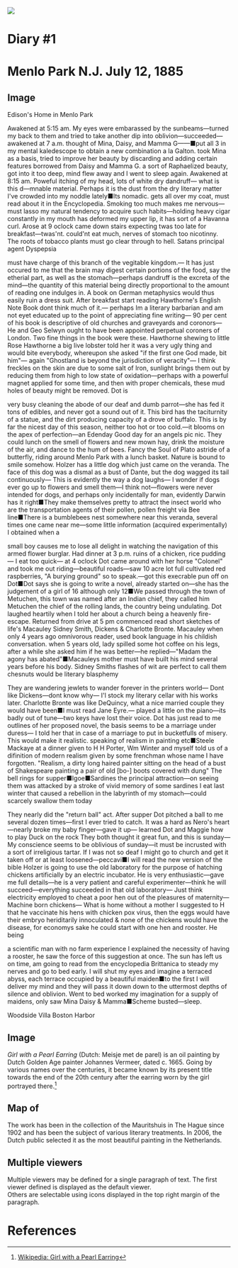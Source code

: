 <a href="https://juncture-digital.org"><img src="https://juncture-digital.org/images/ve-button.png"></a>

<param ve-config 
       title="Edison Papers Test Exhibit"
       author="Mia De Angelis"
       banner="https://iiif.juncture-digital.org/banner/?url=https://edison.rutgers.edu/images/edison-life/MPhouse.jpg" 
       layout="vertical">

<!-- Entities discussed throughout the essay are typically defined before the essay text and
     are thus available in all text.  Entity identifiers (QIDs) can be found in either
     Wikipedia or Wikidata (https://www.wikidata.org)> -->
     
<param title="Mina Miller Edison" eid="Q22087338" aliases="Mina">        
<param title="Duck on a Rock" eid="Q3040868" aliases="Duck on the rock">
<param title="William Leslie Edison" eid="Q63823815"

<param ve-entity eid="Q20657326"> <!-- Menlo Park New Jersey -->
<param ve-entity eid="Q1782080"> <! -- Marion Estelle Edison -->
<param ve-entity eid="Q22087332"> <! -- Mary Stilwell Edison -->
<param ve-entity eid="Q63823815"> <! -- William Leslie Edison -->
<param ve-entity eid="Q2421994"> <! -- Thomas Alva Edison Jr. -->
<param ve-entity eid="Q46939853"> <! -- Amy Busby -->
<param ve-entity eid="Q5407441"> <! -- Eugene Lewis -->
<param ve-entity eid="Q60676013"> <! -- Ezra Gilliland -->

# Diary #1 

# Menlo Park N.J. July 12, 1885

## Image

Edison's Home in Menlo Park 

<param ve-graphic img="https://npgallery.nps.gov/EDIS/GetAsset/e860efd487064363908948af44adea73/original.jpg?">

Awakened at 5:15 am. My eyes were embarassed by the sunbeams—turned my back to them and tried to take another dip into oblivion—succeeded—awakened at 7 a.m. thought of Mina, Daisy, and Mamma G——■put all 3 in my mental kaledescope to obtain a new combination a la Galton. took Mina as a basis, tried to improve her beauty by discarding and adding certain features borrowed from Daisy and Mamma G. a sort of Raphaelized beauty, got into it too deep, mind flew away and I went to sleep again. Awakened at 8:15 am. Poweful itching of my head, lots of white dry dandruff— what is this d—mnable material. Perhaps it is the dust from the dry literary matter I've crowded into my noddle lately■Its nomadic. gets all over my coat, must read about it in the Encyclopedia. Smoking too much makes me nervous—must lasso my natural tendency to acquire such habits—holding heavy cigar constantly in my mouth has deformed my upper lip, it has sort of a Havanna curl. Arose at 9 oclock came down stairs expecting twas too late for breakfast—twas'nt. could'nt eat much, nerves of stomach too nicotinny. The roots of tobacco plants must go clear through to hell. Satans principal agent <span ve entity eid="Q653971" alises="#Dyspepsia"> Dyspepsia </span>

<param ve-image manifest="https://edisondigital.rutgers.edu/iiif/MA001">

must have charge of this branch of the vegitable kingdom.— It has just occured to me that the brain may digest certain portions of the food, say the etherial part, as well as the stomach—perhaps dandruff is the excreta of the mind—the quantity of this material being directly proportional to the amount of reading one indulges in. A book on German metaphysics would thus easily ruin a dress suit. After breakfast start reading Hawthorne's English Note Book dont think much of it.— perhaps Im a literary barbarian and am not eyet educated up to the point of appreciating fine writing— 90 per cent of his book is descriptive of old churches and graveyards and coronors— He and Geo Selwyn ought to have been appointed perpetual coroners of London. Two fine things in the book were these. Hawthorne shewing to little Rose Hawthorne a big live lobster told her it was a very ugly thing and would bite everybody, whereupon she asked "if the first one God made, bit him"— again "Ghostland is beyond the jurisdiction of veracity"— I think freckles on the skin are due to some salt of Iron, sunlight brings them out by reducing them from high to low state of oxidation—perhaps with a powerful magnet applied for some time, and then with proper chemicals, these mud holes of beauty might be removed. <span ve-entity eid="Q1782080" aliases=“#Dot”> Dot </span>is 

<param ve-image manifest="https://edisondigital.rutgers.edu/iiif/MA001"seq="1">

very busy cleaning the abode of our deaf and dumb parrot—she has fed it tons of edibles, and never got a sound out of it. This bird has the taciturnity of a statue, and the dirt producing capacity of a drove of buffalo. This is by far the nicest day of this season, neither too hot or too cold.—it blooms on the apex of perfection—an Edenday Good day for an angels pic nic. They could lunch on the smell of flowers and new mown hay, drink the moisture of the air, and dance to the hum of bees. Fancy the <span ve entity eid="Q5493077" aliases="Soul of Plato"> Soul of Plato </span> astride of a butterfly, riding around Menlo Park with a lunch basket. Nature is bound to smile somehow. Holzer has a little dog which just came on the veranda. The face of this dog was a dismal as a bust of Dante, but the dog wagged its tail continuously— This is evidently the way a dog laughs— I wonder if dogs ever go up to flowers and smell them—I think not—flowers were never intended for dogs, and perhaps only incidentally for man, evidently Darwin has it right■They make themselves pretty to attract the insect world who are the transportation agents of their pollen, pollen freight via Bee line■There is a bumblebees nest somewhere near this veranda, several times one came near me—some little information (acquired experimentally) I obtained when a

<param ve-image manifest="https://edisondigital.rutgers.edu/iiif/MA001"seq="2">

small boy causes me to lose all delight in watching the navigation of this armed flower burglar. Had dinner at 3 p.m. ruins of a chicken, rice pudding— I eat too quick— at 4 oclock Dot came around with her horse "Colonel" and took me out riding—beautiful roads—saw 10 acre lot full cultivated red raspberries, "A burying ground" so to speak.—got this execrable pun off on Dot■Dot says she is going to write a novel, already started on—she has the judgement of a girl of 16 although only 12■We passed through the town of Metuchen, this town was named after an Indian chief, they called him Metuchen the chief of the rolling lands, the country being undulating. Dot laughed heartily when I told her about a church being a heavenly fire-escape. Returned from drive at 5 pm commenced read short sketches of life's Macauley Sidney Smith, Dickens & Charlotte Bronte. Macauley when only 4 years ago omnivorous reader, used book language in his childish conversation.  when 5 years old, lady spilled some hot coffee on his legs, after a while she asked him if he was better—he replied—"Madam the agony has abated"■Macauleys mother must have built his mind several years before his body. Sidney Smiths flashes of wit are perfect to call them chesnuts would be literary blasphemy

<param ve-image manifest="https://edisondigital.rutgers.edu/iiif/MA001"seq="3">

They are wandering jewlets to wander forever in the printers world— Dont like Dickens—dont know why— I'l stock my literary cellar with his works later. Charlotte Bronte was like DeQuincy, what a nice married couple they would have been■I must read Jane Eyre.— played a little on the piano—its badly out of tune—two keys have lost their voice. Dot has just read to me outlines of her proposed novel, the basis seems to be a marriage under duress— I told her that in case of a marriage to put in bucketfulls of misery. This would make it realistic. speaking of realism in painting etc■Steele Mackaye at a dinner given to H H Porter, Wm Winter and myself told us of a difinition of modern realism given by some frenchman whose name I have forgotten. "Realism, a dirty long haired painter sitting on the head of a bust of Shakespeare painting a pair of old [bo-] boots covered with dung" The bell rings for supper■Igoe■Sardines the principal attraction—on seeing them was attacked by a stroke of vivid memory of some sardines I eat last winter that caused a rebellion in the labyrinth of my stomach—could scarcely swallow them today

<param ve-image manifest="https://edisondigital.rutgers.edu/iiif/MA001"seq="4">

They nearly did the "return ball" act. After supper Dot pitched a ball to me several dozen times—first I ever tried to catch. It was a hard as Nero's  heart—nearly broke my baby finger—gave it up— learned Dot and Maggie how to play Duck on the rock They both thought it great fun, and this is sunday— My conscience seems to be oblivious of sunday—it must be incrusted with a sort of irreligious tartar. If I was not so deaf I might go to church and get it taken off or at least loosened—peccavi■I will read the new version of the bible Holzer is going to use the old laboratory for the purpose of hatching chickens artificially by an electric incubator. He is very enthusiastic—gave me full details—he is a very patient and careful experimenter—think he will succeed—everything succeeded in that old laboratory— Just think electricity employed to cheat a poor hen out of the pleasures of maternity— Machine born chickens— What is home without a mother I suggested to H that he vaccinate his hens with chicken pox virus, then the eggs would have their embryo heriditarily innoculated  & none of the chickens would have the disease, for economys sake he could start with one hen and rooster. He being

<param ve-image manifest="https://edisondigital.rutgers.edu/iiif/MA001"seq="5">

a scientific man with no farm experience I explained the necessity of having a rooster, he saw the force of this suggestion at once. The sun has left us on time, am going to read from the encyclopedia Brittanica to steady my nerves and go to bed early. I will shut my eyes and imagine a terraced abyss, each terrace occupied by a beautiful maiden■to the first I will deliver my mind and they will pass it down down to the uttermost depths of silence and oblivion. Went to bed worked my imagination for a supply of maidens, only saw Mina Daisy & Mamma■Scheme busted—sleep.

<param ve-image manifest="https://edisondigital.rutgers.edu/iiif/MA001"seq="6">

Woodside Villa Boston Harbor 

<param ve-graphic img="[https://www.flickr.com/photos/mastatelibrary/9458639237/in/album-72157634970087059/](https://drive.google.com/drive/my-drive)">

## Image

_Girl with a Pearl Earring_ (Dutch: Meisje met de parel) is an oil painting by Dutch Golden Age painter Johannes Vermeer, 
dated c. 1665. Going by various names over the centuries, it became known by its present title towards the end of the 
20th century after the earring worn by the girl portrayed there.[^1]
<param ve-image 
       label="Girl with a Pearl Earring" 
       description="painting by Johannes Vermeer" 
       license="public domain" 
       url="[https://upload.wikimedia.org/wikipedia/commons/0/0f/1665_Girl_with_a_Pearl_Earring.jpg](https://edison.rutgers.edu/images/edison-life/MPhouse.jpg)">

## Map of 

The work has been in the collection of the Mauritshuis in The Hague since 1902 and has been the subject of various 
literary treatments. In 2006, the Dutch public selected it as the most beautiful painting in the Netherlands.
<param ve-map center="Q36600" zoom="11" prefer-geojson>

## Multiple viewers

Multiple viewers may be defined for a single paragraph of text.  The first viewer defined is displayed as the default viewer.  
Others are selectable using icons displayed in the top right margin of the paragraph.
<param ve-image 
       manifest="https://iiif.juncture-digital.org/manifest/6dd738aed85597cac540ad31dd5818e86ef7f2918c7b43a9eb3123d5538e6e4c">
<param ve-map center="Q36600" zoom="11">

# References

[^1]: [Wikipedia: Girl with a Pearl Earring](https://en.wikipedia.org/wiki/Girl_with_a_Pearl_Earring)
